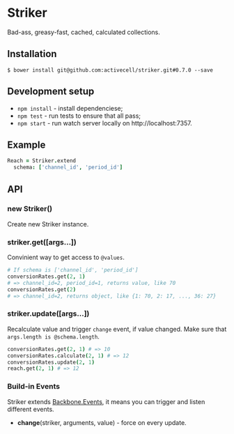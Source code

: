 # Striker

  Bad-ass, greasy-fast, cached, calculated collections.

## Installation

    $ bower install git@github.com:activecell/striker.git#0.7.0 --save

## Development setup

  * `npm install` - install dependenciese;
  * `npm test` - run tests to ensure that all pass;
  * `npm start` - run watch server locally on http://localhost:7357.

## Example

```coffee
Reach = Striker.extend
  schema: ['channel_id', 'period_id']
```

## API

### new Striker()

  Create new Striker instance.

### striker.get([args...])

  Convinient way to get access to `@values`.

```coffee
# If schema is ['channel_id', 'period_id']
conversionRates.get(2, 1)
# => channel_id=2, period_id=1, returns value, like 70
conversionRates.get(2)
# => channel_id=2, returns object, like {1: 70, 2: 17, ..., 36: 27}
```

### striker.update([args...])

  Recalculate value and trigger `change` event, if value changed. Make sure that `args.length is @schema.length`.

```coffee
conversionRates.get(2, 1) # => 10
conversionRates.calculate(2, 1) # => 12
conversionRates.update(2, 1)
reach.get(2, 1) # => 12
```

### Build-in Events

  Striker extends [Backbone.Events](http://documentcloud.github.io/backbone/#Events), it means you can trigger and listen different events.

  * **change**(striker, arguments, value) - force on every update.

